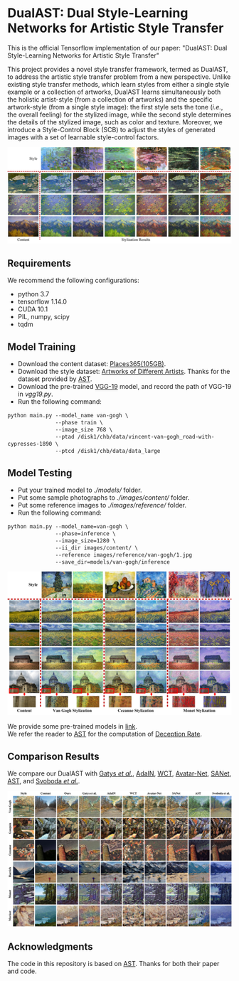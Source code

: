 # DualAST: Dual Style-Learning Networks for Artistic Style Transfer
This is the official Tensorflow implementation of our paper: "DualAST: Dual Style-Learning Networks for Artistic Style Transfer"  
  
This project provides a novel style transfer framework, termed as DualAST, to address the artistic style transfer problem from a new perspective. Unlike existing style transfer methods, which learn styles from either a single style example or a collection of artworks, DualAST learns simultaneously both the holistic artist-style (from a collection of artworks) and the specific artwork-style (from a single style image): the first style sets the tone (*i.e.*, the overall feeling) for the stylized image, while the second style determines the details of the stylized image, such as color and texture. Moreover, we introduce a Style-Control Block (SCB) to adjust the styles of generated images with a set of learnable style-control factors.  
  
![image](https://github.com/HalbertCH/DualAST/blob/main/results/1.png)  
  
## Requirements  
We recommend the following configurations:  
- python 3.7
- tensorflow 1.14.0
- CUDA 10.1
- PIL, numpy, scipy
- tqdm
  
## Model Training  
- Download the content dataset: [Places365(105GB)](http://data.csail.mit.edu/places/places365/train_large_places365standard.tar).
- Download the style dataset: [Artworks of Different Artists](https://drive.google.com/drive/folders/1WxWxIhqqtkx4CwBVem7ZSr_ay9JJCiOh?usp=sharing). Thanks for the dataset provided by [AST](https://github.com/CompVis/adaptive-style-transfer).
- Download the pre-trained [VGG-19](https://drive.google.com/drive/folders/1n7VazSzdVdAN8Bp392KYQGVshg9pTdQ4?usp=sharing) model, and record the path of VGG-19 in *vgg19.py*.
- Run the following command:
```
python main.py --model_name van-gogh \
               --phase train \
               --image_size 768 \
               --ptad /disk1/chb/data/vincent-van-gogh_road-with-cypresses-1890 \
               --ptcd /disk1/chb/data/data_large
```
  
## Model Testing
- Put your trained model to *./models/* folder.
- Put some sample photographs to *./images/content/* folder.
- Put some reference images to *./images/reference/* folder.
- Run the following command:
```
python main.py --model_name=van-gogh \
               --phase=inference \
               --image_size=1280 \
               --ii_dir images/content/ \
               --reference images/reference/van-gogh/1.jpg
               --save_dir=models/van-gogh/inference
```
![image](https://github.com/HalbertCH/DualAST/blob/main/results/2.png) 
  
We provide some pre-trained models in [link](https://drive.google.com/drive/folders/1n7VazSzdVdAN8Bp392KYQGVshg9pTdQ4?usp=sharing).  
We refer the reader to [AST](https://github.com/CompVis/adaptive-style-transfer) for the computation of [Deception Rate](https://github.com/CompVis/adaptive-style-transfer/tree/master/evaluation).  
  
## Comparison Results
We compare our DualAST with [Gatys *et al.*](https://github.com/anishathalye/neural-style), [AdaIN](https://github.com/naoto0804/pytorch-AdaIN), [WCT](https://github.com/eridgd/WCT-TF), [Avatar-Net](https://github.com/LucasSheng/avatar-net), [SANet](https://github.com/GlebBrykin/SANET), [AST](https://github.com/CompVis/adaptive-style-transfer), and [Svoboda *et al.*](https://github.com/nnaisense/conditional-style-transfer).  
  
![image](https://github.com/HalbertCH/DualAST/blob/main/results/3.png)  

## Acknowledgments
The code in this repository is based on [AST](https://github.com/CompVis/adaptive-style-transfer). Thanks for both their paper and code.
